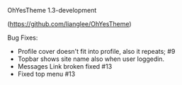 
OhYesTheme 1.3-development

(https://github.com/lianglee/OhYesTheme)

Bug Fixes:
* Profile cover doesn't fit into profile, also it repeats; #9
* Topbar shows site name also when user loggedin.
* Messages Link broken fixed #13
* Fixed top menu #13
